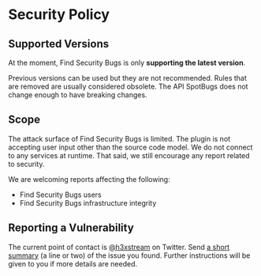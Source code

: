 # Security Policy

## Supported Versions

At the moment, Find Security Bugs is only **supporting the latest version**.

Previous versions can be used but they are not recommended. Rules that are removed are usually considered obsolete.
The API SpotBugs does not change enough to have breaking changes.

## Scope

The attack surface of Find Security Bugs is limited. The plugin is not accepting user input other than the source code model.
We do not connect to any services at runtime. That said, we still encourage any report related to security.

We are welcoming reports affecting the following:
 - Find Security Bugs users
 - Find Security Bugs infrastructure integrity

## Reporting a Vulnerability

The current point of contact is [@h3xstream](https://twitter.com/h3xstream) on Twitter.
Send [a short summary](https://twitter.com/h3xstream) (a line or two) of the issue you found.
Further instructions will be given to you if more details are needed.
